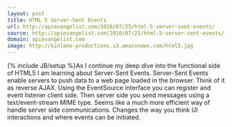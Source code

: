 ```yaml
---
layout: post
title: HTML 5 Server-Sent Events
url: http://apievangelist.com/2010/07/25/html-5-server-sent-events/
source: http://apievangelist.com/2010/07/25/html-5-server-sent-events/
domain: apievangelist.com
image: http://kinlane-productions.s3.amazonaws.com/html5.jpg
---
```

{% include JB/setup %}As I continue my deep dive into the functional side of HTML5 I am learning about Server-Sent Events. Server-Sent Events enable servers to push data to a web page loaded in the browser.  Think of it as reverse AJAX.
Using the EventSource interface you can register and event listener client side.
Then server side you send messages using a text/event-stream MIME type.
Seems like a much more efficient way of handle server side communications. Changes the way you think UI interactions and where events can be initiated.